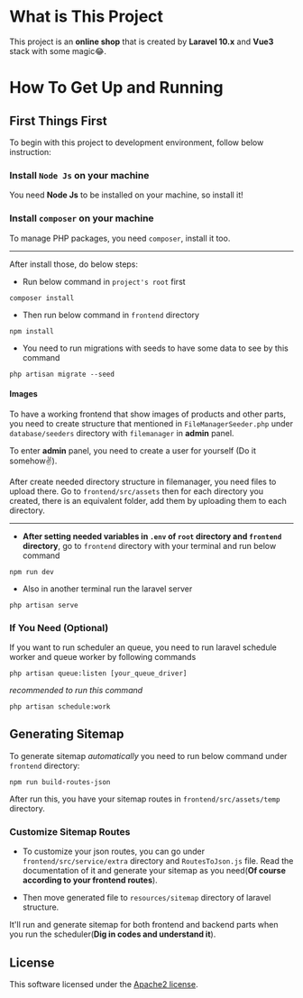 # What is This Project

This project is an **online shop** that is created by **Laravel 10.x** and **Vue3** stack with some magic😂.

# How To Get Up and Running

## First Things First

To begin with this project to development environment, follow below instruction:

### Install `Node Js` on your machine

You need **Node Js** to be installed on your machine, so install it!

### Install `composer` on your machine

To manage PHP packages, you need `composer`, install it too.

---

After install those, do below steps:

- Run below command in `project's root` first

```
composer install
```

- Then run below command in `frontend` directory

```
npm install
```

- You need to run migrations with seeds to have some data to see by this command

```
php artisan migrate --seed
```

#### Images

To have a working frontend that show images of products and other parts, you need to create structure that mentioned
in `FileManagerSeeder.php` under `database/seeders` directory with `filemanager` in **admin** panel.

To enter **admin** panel, you need to create a user for yourself (Do it somehow✌️).

After create needed directory structure in filemanager, you need files to upload there. Go to `frontend/src/assets` then
for each directory you created, there is an equivalent folder, add them by uploading them to each directory.

---

- **After setting needed variables in `.env` of `root` directory and `frontend` directory**, go
  to `frontend` directory with your terminal and run below command

```
npm run dev
```

- Also in another terminal run the laravel server

```
php artisan serve
```

### If You Need (Optional)

If you want to run scheduler an queue, you need to run laravel schedule worker and queue worker by following commands

```
php artisan queue:listen [your_queue_driver]
```

*recommended to run this command*

```
php artisan schedule:work
```

## Generating Sitemap

To generate sitemap *automatically* you need to run below command under `frontend` directory:

```
npm run build-routes-json
```

After run this, you have your sitemap routes in `frontend/src/assets/temp` directory.

### Customize Sitemap Routes

- To customize your json routes, you can go under `frontend/src/service/extra` directory and `RoutesToJson.js` file.
  Read
  the documentation of it and generate your sitemap as you need(**Of course according to your frontend routes**).

- Then move generated file to `resources/sitemap` directory of laravel structure.

It'll run and generate sitemap for both frontend and backend parts when you run the scheduler(**Dig in codes and
understand it**).

## License

This software licensed under the [Apache2 license](https://www.apache.org/licenses/LICENSE-2.0.html).
